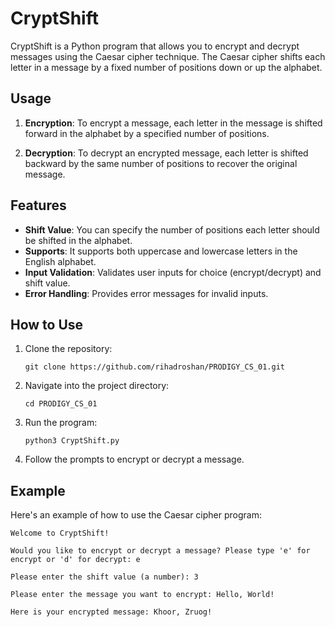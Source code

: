 # CryptShift

CryptShift is a Python program that allows you to encrypt and decrypt messages using the Caesar cipher technique. The Caesar cipher shifts each letter in a message by a fixed number of positions down or up the alphabet.

## Usage

1. **Encryption**: To encrypt a message, each letter in the message is shifted forward in the alphabet by a specified number of positions.

2. **Decryption**: To decrypt an encrypted message, each letter is shifted backward by the same number of positions to recover the original message.

## Features

- **Shift Value**: You can specify the number of positions each letter should be shifted in the alphabet.
- **Supports**: It supports both uppercase and lowercase letters in the English alphabet.
- **Input Validation**: Validates user inputs for choice (encrypt/decrypt) and shift value.
- **Error Handling**: Provides error messages for invalid inputs.

## How to Use

1. Clone the repository:
   ```
   git clone https://github.com/rihadroshan/PRODIGY_CS_01.git
   ```

2. Navigate into the project directory:
   ```
   cd PRODIGY_CS_01
   ```

3. Run the program:
   ```
   python3 CryptShift.py
   ```

4. Follow the prompts to encrypt or decrypt a message.

## Example

Here's an example of how to use the Caesar cipher program:

```
Welcome to CryptShift!

Would you like to encrypt or decrypt a message? Please type 'e' for encrypt or 'd' for decrypt: e

Please enter the shift value (a number): 3

Please enter the message you want to encrypt: Hello, World!

Here is your encrypted message: Khoor, Zruog!
```

